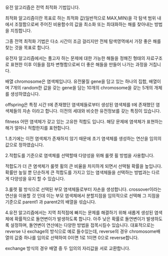 유전 알고리즘은 전역 최적화 기법입니다.

최적화 알고리즘이란 목표로 하는 최적화 값(일반적으로 MAX,MIN)을 각 탐색 범위 내에서 조절함으로써 주어진 비용함수의 값을 최소화 또는 최대화하는 해를 찾아내는 방법을 지칭합니다.

그중 전역 최적화 기법은 다소 시간이 조금 걸리지만 전체 탐색영역에서 가장 좋은 해를 찾는 것을 
목표로 합니다.

유전자 알고리즘에서는 풀고자 하는 문제에 대한 가능한 해들을 정해진 형태의 자료구조로 표현한 이후 이들을 점차 변형함으로써 더 좋은 해들을 만들어 나가는
과정을 거칩니다.

배열 chromosome은 염색체입니다. 유전물질 gene을 담고 있는 하나의 집합, 배열이며 7개의 random한 값을 갖는 gene을 담는 10개의 
chromosome을 갖는 5개의 개체를 생성하였습니다.

offspring은 특정 시간 t에 존재했던 염색체들로부터 생성된 염색체를 t에 존재했던 염색체들의 자손 
이라고 합니다. 이전의 세대와 비슷한 유전정보를 갖는 특징이 있습니다.

fitness 어떤 염색체가 갖고 있는 고유한 적합도 입니다. 해당 문제에 염색체가 표현하는 해가
얼마나 적합한지를 표현합니다.

1.초기에는 이전 염색체가 존재하지 않기 때문에 초기 염색체를 생성하는 연산을 임의의 값으로 정하였습니다.

2.적합도를 기준으로 염색체를 선택할때 다양성을 위해 룰렛 휠 방법을 사용합니다.

적합도가 더 큰 염색체가 룰렛 휠의 큰 비율을 차지하게 되면서 선택될 확률을 높입니다.
확률만 높일 뿐 단순하게 큰 적합도를 가지고 있는 염색체들을 선택하는 방법과는 다르게 다양성을 유지
할 수 있습니다.

3.룰렛 휠 방식으로 선택된 부모 염색체들로부터 자손을 생성합니다.
crossover이라는 연산을 이용할 것 인데 이는 부모 염색체에서 분할지점을 임의적으로 선택해
그 지점을 기준으로 parent1 과 parent2의 배열을 섞습니다.

4.유전 알고리즘에서는 지역 최적점에 빠지는 문제를 해결하기 위해 새롭게 생성된 염색체에
확률적으로 돌연변이가 발생하도록 합니다. 아주 낮은 확률로 돌연변이가 발생하도록 설정하며,
돌연변이 연산에는 다양한 방법을 접목시킬수 있습니다.
대표적으로는 reverse 나 exchage의 방식으로 예로 들수있는데, reverse의 경우 chromosome배열의
값중 하나를 임의로 선택하여 0이면 1로 1이면 0으로 reverse합니다.

exchange 방식의 경우 배열 중 두 임의의 자리값을 서로 교환합니다.























